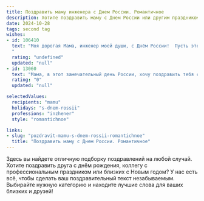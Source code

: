 ```yaml
---
title: Поздравить маму инженера с Днем России. Романтичное
description: Хотите поздравить маму с Днем России или другим праздником? Наш ИИ создаст незабываемое поздравление, а вы обязательно выделитесь среди других.  
date: 2024-10-28
tags: second tag
wishes:
- id: 106410
  text: "Моя дорогая Мама, инженер моей души, с Днём России!  Пусть этот праздник, наполненный гордостью за нашу страну, станет таким же ярким и прекрасным, как и ты. Твоя сила, ум и нежность – это настоящие сокровища, которые я бесконечно ценю.  Пусть счастье и любовь всегда окружают тебя, а каждый новый день приносит новые радости и вдохновение. С праздником!
  "
  rating: "undefined"
  updated: "null"
- id: 13060
  text: "Мама, в этот замечательный день России, хочу поздравить тебя с праздником! Ты всегда была для меня примером профессионализма и любви к своему делу. Как инженер, ты создаёшь нечто большее, чем просто конструкции – ты вносишь свой вклад в будущее. Пусть каждый день приносит тебе радость и удовлетворение от твоей невероятной работы. С любовью и благодарностью за всё, что ты делаешь, с Днём России!"
  rating: "0"
  updated: "null"

selectedValues:
  recipients: "mamu"
  holidays: "s-dnem-rossii"
  professions: "inzhener"
  style: "romantichnoe"

links:
- slug: "pozdravit-mamu-s-dnem-rossii-romantichnoe"
  title: "Поздравить маму с Днем России. Романтичное"
---
```


Здесь вы найдете отличную подборку поздравлений на любой случай. 
Хотите поздравить друга с днём рождения, коллегу с профессиональным праздником или близких с Новым годом? У нас есть всё, чтобы сделать ваш поздравительный текст незабываемым. Выбирайте нужную категорию и находите лучшие слова для ваших близких и друзей!
